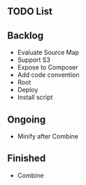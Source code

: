 TODO List
---------

## Backlog

* Evaluate Source Map
* Support S3
* Expose to Composer
* Add code convention
* Root
* Deploy
* Install script

## Ongoing

* Minify after Combine

## Finished

* Combine


